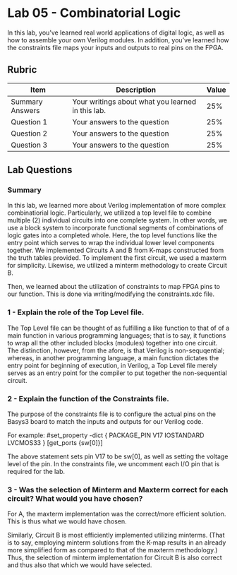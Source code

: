 # Lab 05 - Combinatorial Logic

In this lab, you’ve learned real world applications of digital logic, as well
as how to assemble your own Verilog modules. In addition, you’ve learned how
the constraints file maps your inputs and outputs to real pins on the FPGA.

## Rubric

| Item | Description | Value |
| ---- | ----------- | ----- |
| Summary Answers | Your writings about what you learned in this lab. | 25% |
| Question 1 | Your answers to the question | 25% |
| Question 2 | Your answers to the question | 25% |
| Question 3 | Your answers to the question | 25% |

## Lab Questions

### Summary
In this lab, we learned more about Verilog implementation of more complex combinatiorial logic. Particularly, we utilized a top level file to combine multiple (2) individual circuits into one complete system. In other words, we use a block system to incorporate functional segments of combinations of logic gates into a completed whole. Here, the top level functions like the entry point which serves to wrap the individual lower level components together. We implemented Circuits A and B from K-maps constructed from the truth tables provided. To implement the first circuit, we used a maxterm for simplicity. Likewise, we utilized a minterm methodology to create Circuit B. 

Then, we learned about the utilization of constraints to map FPGA pins to our function. This is done via writing/modifying the constraints.xdc file. 

### 1 - Explain the role of the Top Level file.

The Top Level file can be thought of as fulfilling a like function to that of of a main function in various programming languages; that is to say, it functions to wrap all the other included  blocks (modules) together into one circuit. The distinction, however, from the afore, is that Verilog is non-sequqential; whereas, in another programming language, a main function dictates the entry point for beginning of execution, in Verilog, a Top Level file merely serves as an entry point for the compiler to put together the non-sequential circuit.

### 2 - Explain the function of the Constraints file.

The purpose of the constraints file is to configure the actual pins on the Basys3 board to match the inputs and outputs for our Verilog code. 

For example: 
#set_property -dict { PACKAGE_PIN V17   IOSTANDARD LVCMOS33 } [get_ports {sw[0]}]

The above statement sets pin V17 to be sw[0], as well as setting the voltage level of the pin. In the constraints file, we uncomment each I/O pin that is required for the lab. 

### 3 - Was the selection of Minterm and Maxterm correct for each circuit? What would you have chosen?

For A, the maxterm implementation was the correct/more efficient solution. This is thus what we would have chosen.

Similarly, Circuit B is most efficiently implemented utilizing minterms. (That is to say, employing minterm solutions from the K-map results in an already more simplified form as compared to that of the maxterm methodology.) Thus, the selection of minterm implementation for Circuit B is also correct and thus also that which we would have selected. 

